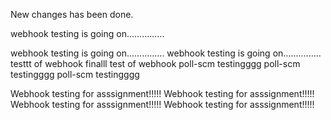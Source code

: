 New changes has been done.

webhook testing is going on...............

webhook testing is going on...............
webhook testing is going on...............
testtt of  webhook
finalll test of webhook
poll-scm testingggg
poll-scm testingggg
poll-scm testingggg

Webhook testing for asssignment!!!!!
Webhook testing for asssignment!!!!!
Webhook testing for asssignment!!!!!
Webhook testing for asssignment!!!!!

